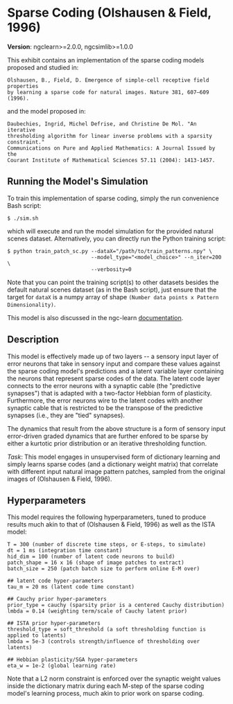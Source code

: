 # Sparse Coding (Olshausen &amp; Field, 1996)

<b>Version</b>: ngclearn>=2.0.0, ngcsimlib>=1.0.0

This exhibit contains an implementation of the sparse coding models proposed
and studied in:

```
Olshausen, B., Field, D. Emergence of simple-cell receptive field properties
by learning a sparse code for natural images. Nature 381, 607–609 (1996).
```

and the model proposed in: 

```
Daubechies, Ingrid, Michel Defrise, and Christine De Mol. "An iterative
thresholding algorithm for linear inverse problems with a sparsity constraint."
Communications on Pure and Applied Mathematics: A Journal Issued by the
Courant Institute of Mathematical Sciences 57.11 (2004): 1413-1457.
```

## Running the Model's Simulation

To train this implementation of sparse coding, simply the run convenience 
Bash script:

```console
$ ./sim.sh
```

which will execute and run the model simulation for the provided natural scenes 
dataset. Alternatively, you can directly run the Python training script:

```console
$ python train_patch_sc.py --dataX="/path/to/train_patterns.npy" \
                           --model_type="<model_choice>" --n_iter=200 \
                           --verbosity=0
```

Note that you can point the training script(s) to other datasets besides the
default natural scenes dataset (as in the Bash script), just ensure that the
target for `dataX` is a numpy array of shape 
`(Number data points x Pattern Dimensionality)`.

This model is also discussed in the ngc-learn
<a href="https://ngc-learn.readthedocs.io/en/latest/museum/sparse_coding.html">documentation</a>.

## Description

This model is effectively made up of two layers -- a sensory input layer of 
error neurons that take in sensory input and compare these values against the 
sparse coding model's predictions and a latent variable layer containing the 
neurons that represent sparse codes of the data. The latent code layer connects 
to the error neurons with a synaptic cable (the "predictive synapses") that is 
adapted with a two-factor Hebbian form of plasticity. Furthermore, the error 
neurons wire to the latent codes with another synaptic cable that is restricted 
to be the transpose of the predictive synapses (i.e., they are "tied" synapses).

The dynamics that result from the above structure is a form of sensory input 
error-driven graded dynamics that are further enfored to be sparse by either a 
kurtotic prior distribution or an iterative thresholding function.

<i>Task</i>: This model engages in unsupervised form of dictionary learning and simply
learns sparse codes (and a dictionary weight matrix) that correlate with different 
input natural image pattern patches, sampled from the original images of 
(Olshausen &amp; Field, 1996).

## Hyperparameters

This model requires the following hyperparameters, tuned to produce results much akin
to that of (Olshausen &amp; Field, 1996) as well as the ISTA model:

```
T = 300 (number of discrete time steps, or E-steps, to simulate)
dt = 1 ms (integration time constant)
hid_dim = 100 (number of latent code neurons to build)
patch_shape = 16 x 16 (shape of image patches to extract)
batch_size = 250 (patch batch size to perform online E-M over)

## latent code hyper-parameters
tau_m = 20 ms (latent code time constant)

## Cauchy prior hyper-parameters
prior_type = cauchy (sparsity prior is a centered Cauchy distribution)
lmbda = 0.14 (weighting term/scale of Cauchy latent prior)

## ISTA prior hyper-parameters
threshold_type = soft_threshold (a soft thresholding function is applied to latents)
lmbda = 5e-3 (controls strength/influence of thresholding over latents)

## Hebbian plasticity/SGA hyper-parameters
eta_w = 1e-2 (global learning rate)
```

Note that a L2 norm constraint is enforced over the synaptic weight values 
inside the dictionary matrix during each M-step of the sparse coding model's 
learning process, much akin to prior work on sparse coding.

